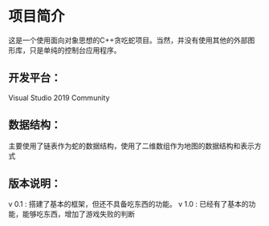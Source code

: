 # 项目简介
这是一个使用面向对象思想的C++贪吃蛇项目。当然，并没有使用其他的外部图形库，只是单纯的控制台应用程序。

## 开发平台：
Visual Studio 2019 Community

## 数据结构：
主要使用了链表作为蛇的数据结构，使用了二维数组作为地图的数据结构和表示方式

## 版本说明：
v 0.1 : 搭建了基本的框架，但还不具备吃东西的功能。
v 1.0 : 已经有了基本的功能，能够吃东西，增加了游戏失败的判断